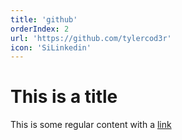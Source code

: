 ```yaml
---
title: 'github'
orderIndex: 2
url: 'https://github.com/tylercod3r'
icon: 'SiLinkedin'
---
```


# This is a title

This is some regular content with a [link](https://google.com)
